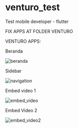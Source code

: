 # venturo_test
Test mobile developer - flutter


FIX APPS AT FOLDER VENTURO



VENTURO APPS:

Beranda

![beranda](https://user-images.githubusercontent.com/39548958/99212113-b95c2e00-27fc-11eb-9348-ff2e193b600c.PNG)


Sidebar

![navigation](https://user-images.githubusercontent.com/39548958/99212119-bbbe8800-27fc-11eb-9b1a-835362ee3591.PNG)


Embed video 1

![embed_video](https://user-images.githubusercontent.com/39548958/99212116-ba8d5b00-27fc-11eb-9c20-5bb6627a8878.PNG)


Embed Video 2

![embed_video2](https://user-images.githubusercontent.com/39548958/99212118-bb25f180-27fc-11eb-9eb6-3ad3114fc5d3.PNG)
